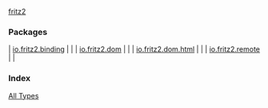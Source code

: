 [fritz2](./index.md)

### Packages

| [io.fritz2.binding](io.fritz2.binding/index.md) |  |
| [io.fritz2.dom](io.fritz2.dom/index.md) |  |
| [io.fritz2.dom.html](io.fritz2.dom.html/index.md) |  |
| [io.fritz2.remote](io.fritz2.remote/index.md) |  |

### Index

[All Types](alltypes/index.md)